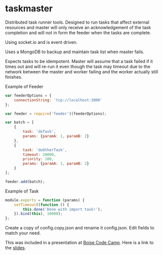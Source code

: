 # taskmaster

Distributed task runner tools. Designed to run tasks that affect external resources and master will only receive an
acknowledgement of the task completion and will not in form the feeder when the tasks are complete.

Using socket.io and is event driven.

Uses a MongoDB to backup and maintain task list when master fails.

Expects tasks to be idempotent. Master will assume that a task failed if it times out and will re-run it even though the
task may timeout due to the network between the master and worker failing and the worker actually still finishes.

Example of Feeder
```javascript
var feederOptions = {
    connectionString: 'tcp://localhost:3000'
};

var feeder = require('feeder')(feederOptions);

var batch = [
    {
        task: 'doTask',
        params: {paramA: 1, paramB: 2}
    },
    {
        task: 'doOtherTask',
        timeout: 20000,
        priority: 100,
        params: {paramA: 1, paramB: 2}
    }
];

feeder.add(batch);
```

Example of Task
```javascript
module.exports = function (params) {
    setTimeout((function () {
        this.done('Done with import task!');
    }).bind(this), 10000);
};
```

Create a copy of config.copy.json and rename it config.json. Edit fields to match your need.

This was included in a presentation at [Boise Code Camp](http://lanyrd.com/2015/boise-code-camp/sdkfqb/). Here is a link to the [slides](https://slides.com/jedediahsmith/dist).
